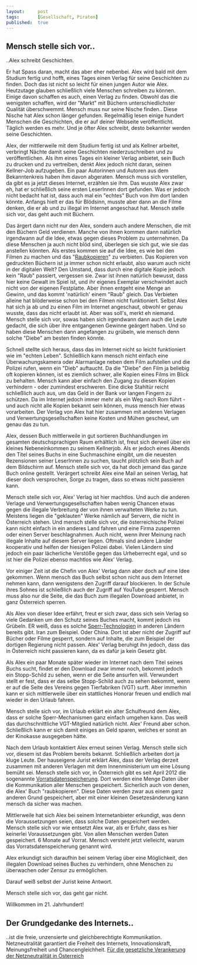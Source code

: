 ```yaml
---
layout: 	post
tags: 		[Gesellschaft, Piraten]
published: 	true
---
```


## Mensch stelle sich vor..

..Alex schreibt Geschichten.

 Er hat Spass daran, macht das aber eher nebenbei. Alex wird bald mit dem Studium fertig und hofft, eines Tages einen Verlag für seine Geschichten zu finden. Doch das ist nicht so leicht für einen jungen Autor wie Alex. Heutzutage glauben schließlich viele Menschen schreiben zu können. Einige davon schaffen es auch, einen Verlag zu finden. Obwohl das die wenigsten schaffen, wird der "Markt" mit Büchern unterschiedlichster Qualität überschwemmt. Mensch muss nur seine Nische finden.. Diese Nische hat Alex schon länger gefunden. Regelmäßig lesen einige hundert Menschen die Geschichten, die er auf deiner Webseite veröffentlicht. Täglich werden es mehr. Und je öfter Alex schreibt, desto bekannter werden seine Geschichten. 

 Alex, der mittlerweile mit dem Studium fertig ist und als Kellner arbeitet, verbringt Nächte damit seine Geschichten niederzuschreiben und zu veröffentlichen. Als ihm eines Tages ein kleiner Verlag anbietet, sein Buch zu drucken und zu vertreiben, denkt Alex jedoch nicht daran, seinen Kellner-Job aufzugeben. Ein paar Autorinnen und Autoren aus dem Bekanntenkreis haben ihm davon abgeraten. Mensch muss sich vorstellen, da gibt es ja jetzt dieses Internet, erzählen sie ihm. Das wusste Alex zwar eh, hat er schließlich seine ersten LeserInnen dort gefunden. Was er jedoch nicht bedacht hat ist, dass auch mal ein "echtes" Buch von ihm dort landen könnte. Anfangs hielt er das für Blödsinn, musste aber dann an die Filme denken, die er ab und zu illegal im Internet angeschaut hat. Mensch stelle sich vor, das geht auch mit Büchern. 

Das ärgert dann nicht nur den Alex, sondern auch andere Menschen, die mit den Büchern Geld verdienen. Manche von ihnen kommen dann natürlich irgendwann auf die Idee, etwas gegen dieses Problem zu unternehmen. Da diese Menschen ja auch nicht blöd sind, überlegen sie sich gut, wie sie das anstellen könnten. Als erstes kommen sie auf die Idee, es wie bei den Filmen zu machen und das "[Raubkopieren](http://neusprech.org/raubkopie/)" zu verbieten. Das Kopieren von gedruckten Büchern ist ja immer schon nicht erlaubt, also warum auch nicht in der digitalen Welt? Den Umstand, dass durch eine digitale Kopie jedoch kein "Raub" passiert, vergessen sie. Zwar ist ihnen natürlich bewusst, dass hier keine Gewalt im Spiel ist, und ihr eigenes Exemplar verschwindet auch nicht von der eigenen Festplatte. Aber ihnen entgeht eine Menge an Gewinn, und das kommt 'natürlich' einem "Raub" gleich. Das Verbieten alleine hat blöderweise schon bei den Filmen nicht funktioniert. Selbst Alex hat sich ja ab und zu einen Film im Internet angeschaut, obwohl er genau wusste, dass das nicht erlaubt ist. Aber was soll's, merkt eh niemand. Mensch stelle sich vor, sowas haben sich irgendwann dann auch die Leute gedacht, die sich über ihre entgangenen Gewinne geärgert haben. Und so haben diese Menschen dann angefangen zu grübeln, wie mensch denn solche "Diebe" am besten finden könnte. 

Schnell stellte sich heraus, dass das im Internet nicht so leicht funktioniert wie im "echten Leben". Schließlich kann mensch nicht einfach eine Überwachungskamera oder Alarmanlage neben dem Film aufstellen und die Polizei rufen, wenn ein "Dieb" auftaucht. Da die "Diebe" den Film ja beliebig oft kopieren können, ist es ziemlich schwer, alle Kopien eines Films im Blick zu behalten. Mensch kann aber einfach den Zugang zu diesen Kopien verhindern - oder zumindest erschweren. Eine dicke Stahltür reicht schließlich auch aus, um das Geld in der Bank vor langen Fingern zu schützen. Da im Internet jedoch immer mehr als ein Weg nach Rom führt - und auch nicht alle Kopien bekannt sein können, muss mensch hier etwas vorarbeiten. Der Verlag von Alex hat hier zusammen mit anderen Verlagen und Verwertungsgesellschaften keine Kosten und Mühen gescheut, um genau das zu tun.

Alex, dessen Buch mittlerweile in gut sortieren Buchhandlungen im gesamten deutschsprachigen Raum erhältlich ist, freut sich derweil über ein kleines Nebeneinkommen zu seinem Kellnerjob. Als er jedoch eines Abends den Titel seines Buchs in eine Suchmaschine eingibt, um die neuesten Rezensionen seiner LeserInnen zu suchen, taucht plötzlich sein Buch auf dem Bildschirm auf. Mensch stelle sich vor, da hat doch jemand das ganze Buch online gestellt. Verärgert schreibt Alex eine Mail an seinen Verlag, hat dieser doch versprochen, Sorge zu tragen, dass so etwas nicht passieren kann. 

Mensch stelle sich vor, Alex' Verlag ist hier machtlos. Und auch die anderen Verlage und Verwertungsgesellschaften haben wenig Chancen etwas gegen die illegale Verbreitung der von ihnen verwalteten Werke zu tun. Meistens liegen die "geklauten" Werke nämlich auf Servern, die nicht in Österreich stehen. Und mensch stelle sich vor, die österreichische Polizei kann nicht einfach in ein anderes Land fahren und eine Firma zusperren oder einen Server beschlagnahmen. Auch nicht, wenn ihrer Meinung nach illegale Inhalte auf diesem Server liegen. Oftmals sind andere Länder kooperativ und helfen der hiesigen Polizei dabei. Vielen Ländern sind jedoch ein paar lächerliche Verstöße gegen das Urheberrecht egal, und so ist hier die Polizei ebenso machtlos wie Alex' Verlag. 

Vor einiger Zeit ist die Chefin von Alex' Verlag dann aber doch auf eine Idee gekommen. Wenn mensch das Buch selbst schon nicht aus dem Internet nehmen kann, dann wenigstens den Zugriff darauf blockieren. In der Schule ihres Sohnes ist schließlich auch der Zugriff auf YouTube gesperrt. Mensch muss also nur die Seite, die das Buch zum illegalen Download anbietet, in ganz Österreich sperren. 

Als Alex von dieser Idee erfährt, freut er sich zwar, dass sich sein Verlag so viele Gedanken um den Schutz seines Buches macht, kommt jedoch ins Grübeln. ER weiß, dass es solche [Sperr-Technologien](http://ak-zensur.de/gruende/) in anderen Ländern bereits gibt. Iran zum Beispiel. Oder China. Dort ist aber nicht der Zugriff auf Bücher oder Filme gesperrt, sondern auf Inhalte, die zum Beispiel der dortigen Regierung nicht passen. Alex' Verlag beruhigt ihn jedoch, dass das in Österreich nicht passieren kann, da es dafür ja kein Gesetz gibt. 

Als Alex ein paar Monate später wieder im Internet nach dem Titel seines Buchs sucht, findet er den Download zwar immer noch, bekommt jedoch ein Stopp-Schild zu sehen, wenn er die Seite ansurfen will. Verwundert stellt er fest, dass er das selbe Stopp-Schild auch zu sehen bekommt, wenn er auf die Seite des Vereins gegen Tierfabriken (VGT) surft. Aber immerhin kann er sich mittlerweile über ein stattliches Honorar freuen und endlich mal wieder in den Urlaub fahren.

Mensch stelle sich vor, im Urlaub erklärt ein alter Schulfreund dem Alex, dass er solche Sperr-Mechanismen ganz einfach umgehen kann. Das weiß das durchschnittliche VGT-Mitglied natürlich nicht. Alex' Freund aber schon. Schließlich kann er sich damit einiges an Geld sparen, welches er sonst an der Kinokasse ausgegeben hätte.

Nach dem Urlaub kontaktiert Alex erneut seinen Verlag. Mensch stelle sich vor, diesem ist das Problem bereits bekannt. Schließlich arbeiten dort ja kluge Leute. Der hauseigene Jurist erklärt Alex, dass der Verlag derzeit zusammen mit anderen Verlagen mit dem Innenministerium um eine Lösung bemüht sei. Mensch stelle sich vor, in Österreich gibt es seit April 2012 die sogenannte [Vorratsdatenspeicherung](http://akvorrat.at/about). Dort werden eine Menge Daten über die Kommunikation aller Menschen gespeichert. Sicherlich auch von denen, die Alex' Buch "raubkopieren". Diese Daten werden zwar aus einem ganz anderen Grund gespeichert, aber mit einer kleinen Gesetzesänderung kann mensch da sicher was machen. 

Mittlerweile hat sich Alex bei seinem Internetanbieter erkundigt, was denn die Voraussetzungen seien, dass solche Daten gespeichert werden. Mensch stelle sich vor wie entsetzt Alex war, als er Erfuhr, dass es hier keinerlei Voraussetzungen gibt. Von allen Menschen werden Daten gespeichert. 6 Monate auf Vorrat. Mensch versteht jetzt vielleicht, warum das Vorratsdatenspeicherung genannt wird. 

Alex erkundigt sich daraufhin bei seinem Verlag über eine Möglichkeit, den illegalen Download seines Buches zu verhindern, ohne Menschen zu überwachen oder Zensur zu ermöglichen.

Darauf weiß selbst der Jurist keine Antwort. 

Mensch stelle sich vor, das geht gar nicht.

Willkommen im 21. Jahrhundert!

## Der Grundgedanke des Internets..

..ist die freie, unzensierte und gleichberechtigte Kommunikation.
Netzneutralität garantiert die Freiheit des Internets, Innovationskraft, Meinungsfreiheit und Chancengleichheit.
[Für die gesetzliche Verankerung der Netzneutralität in Österreich](https://unsernetz.at/)